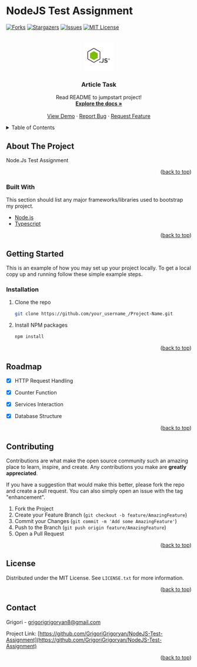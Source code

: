 # NodeJS Test Assignment 
<div id="top"></div>

[![Forks][forks-shield]][forks-url]
[![Stargazers][stars-shield]][stars-url]
[![Issues][issues-shield]][issues-url]
[![MIT License][license-shield]][license-url]



<!-- PROJECT LOGO -->
<br />
<div align="center">

  <a href="https://github.com/GrigoriGrigoryan/NodeJS-Test-Assignment">
    <img src="images/logo.jpg" alt="Logo" width="80" height="80">
  </a>

<h3 align="center">Article Task</h3>

  <p align="center">
    Read README to jumpstart project!
    <br />
    <a href="https://github.com/GrigoriGrigoryan/NodeJS-Test-Assignment"><strong>Explore the docs »</strong></a>
    <br />
    <br />
    <a href="https://github.com/GrigoriGrigoryan/NodeJS-Test-Assignment">View Demo</a>
    ·
    <a href="https://github.com/GrigoriGrigoryan/NodeJS-Test-Assignment/issues">Report Bug</a>
    ·
    <a href="https://github.com/GrigoriGrigoryan/NodeJS-Test-Assignment/issues">Request Feature</a>
  </p>
</div>



<!-- TABLE OF CONTENTS -->
<details>
  <summary>Table of Contents</summary>
  <ol>
    <li>
      <a href="#about-the-project">About The Project</a>
      <ul>
        <li><a href="#built-with">Built With</a></li>
      </ul>
    </li>
    <li>
      <a href="#getting-started">Getting Started</a>
      <ul>
        <li><a href="#prerequisites">Prerequisites</a></li>
        <li><a href="#installation">Installation</a></li>
      </ul>
    </li>
    <li><a href="#usage">Usage</a></li>
    <li><a href="#roadmap">Roadmap</a></li>
    <li><a href="#contributing">Contributing</a></li>
    <li><a href="#license">License</a></li>
    <li><a href="#contact">Contact</a></li>
    <li><a href="#acknowledgments">Acknowledgments</a></li>
  </ol>
</details>



<!-- ABOUT THE PROJECT -->
## About The Project

Node.Js Test Assignment 


<p align="right">(<a href="#top">back to top</a>)</p>



### Built With

This section should list any major frameworks/libraries used to bootstrap my project.

* [Node.js](https://nodejs.org/)
* [Typescript](https://www.typescriptlang.org/)

<p align="right">(<a href="#top">back to top</a>)</p>



<!-- GETTING STARTED -->
## Getting Started

This is an example of how you may set up your project locally.
To get a local copy up and running follow these simple example steps.


### Installation

1. Clone the repo
   ```sh
   git clone https://github.com/your_username_/Project-Name.git
   ```
2. Install NPM packages
   ```sh
   npm install
   ```

<p align="right">(<a href="#top">back to top</a>)</p>



<!-- ROADMAP -->
## Roadmap

- [x] HTTP Request Handling
- [x] Counter Function
- [x] Services Interaction
- [x] Database Structure


<p align="right">(<a href="#top">back to top</a>)</p>



<!-- CONTRIBUTING -->
## Contributing

Contributions are what make the open source community such an amazing place to learn, inspire, and create. Any contributions you make are **greatly appreciated**.

If you have a suggestion that would make this better, please fork the repo and create a pull request. You can also simply open an issue with the tag "enhancement".


1. Fork the Project
2. Create your Feature Branch (`git checkout -b feature/AmazingFeature`)
3. Commit your Changes (`git commit -m 'Add some AmazingFeature'`)
4. Push to the Branch (`git push origin feature/AmazingFeature`)
5. Open a Pull Request

<p align="right">(<a href="#top">back to top</a>)</p>



<!-- LICENSE -->
## License

Distributed under the MIT License. See `LICENSE.txt` for more information.

<p align="right">(<a href="#top">back to top</a>)</p>



<!-- CONTACT -->
## Contact

Grigori - grigorigrigoryan8@gmail.com

Project Link: [https://github.com/GrigoriGrigoryan/NodeJS-Test-Assignment](https://github.com/GrigoriGrigoryan/NodeJS-Test-Assignment)

<p align="right">(<a href="#top">back to top</a>)</p>



[forks-shield]: https://img.shields.io/github/forks/GrigoriGrigoryan/NodeJS-Test-Assignment.svg?style=for-the-badge
[forks-url]: https://github.com/GrigoriGrigoryan/NodeJS-Test-Assignment/network/members
[stars-shield]: https://img.shields.io/github/stars/GrigoriGrigoryan/NodeJS-Test-Assignment.svg?style=for-the-badge
[stars-url]: https://github.com/GrigoriGrigoryan/NodeJS-Test-Assignment/stargazers
[issues-shield]: https://img.shields.io/github/issues/GrigoriGrigoryan/NodeJS-Test-Assignment.svg?style=for-the-badge
[issues-url]: https://github.com/GrigoriGrigoryan/NodeJS-Test-Assignment/issues
[license-shield]: https://img.shields.io/github/license/GrigoriGrigoryan/NodeJS-Test-Assignment.svg?style=for-the-badge
[license-url]: https://github.com/othneildrew/GrigoriGrigoryan/NodeJS-Test-Assignment/blob/master/LICENSE.txt

